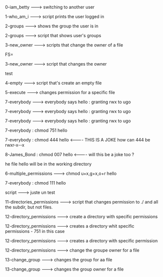 
0-iam_betty ---> switching to another user

1-who_am_i ---> script prints the user logged in

2-groups ---> shows the group the user is in


2-groups ---> script that shows user's groups


3-new_owner ---> scripts that change the owner of a file


FS=


3-new_owner --->  script that changes the owner


test


4-empty ---> script that's create an empty file


5-execute ---> changes permission for a specific file


7-everybody ---> everybody says hello : granting rwx to ugo


 7-everybody ---> everybody says hello : granting rwx to ugo


7-everybody ---> everybody says hello : granting rwx to ugo


7-everybody : chmod 751 hello


7-everybody : chmod 444 hello <---- THIS IS A JOKE how can 444 be rwxr-x--x


 8-James_Bond : chmod 007 hello <---- will this be a joke too ?


he file hello will be in the working directory


6-multiple_permissions ---> chmod u+x,g+x,o+r hello


 7-everybody : chmod 111 hello


script ---> juste un test


11-directories_permissions ---> script that changes permission to ./ and all the subdir, but not files.


12-directory_permissions ---> create a directory with specific permissions


12-directory_permissions ---> creates a directory whit specific permissions - 751 in this case


12-directory_permissions ---> creates a directory with specific permission


12-directory_permissions ---> change the groupe owner for a file


13-change_group ---> changes the  group for aa file


13-change_group ---> changes the group owner for a file

